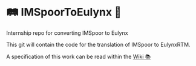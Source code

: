 # 🛤 IMSpoorToEulynx 🚂
Internship repo for converting IMSpoor to Eulynx

This git will contain the code for the translation of IMSpoor to EulynxRTM.

A specification of this work can be read within the [Wiki 📚](https://github.com/IMSpoorToEulynx/IMSpoorToEulynx/wiki)
